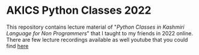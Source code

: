 # AKICS Python Classes 2022
This repository contains lecture material of "*Python Classes in Kashmiri Language for Non Programmers*" that I taught to my friends in 2022 online. There are few lecture recordings available as well youtube that you could find [here](https://www.youtube.com/channel/UCW144t4eG-o_ElID2i3RA3Q)



